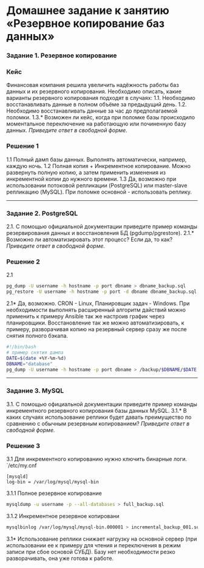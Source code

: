 # Домашнее задание к занятию «Резервное копирование баз данных»
### Задание 1. Резервное копирование
### Кейс
Финансовая компания решила увеличить надёжность работы баз данных и их резервного копирования. 
Необходимо описать, какие варианты резервного копирования подходят в случаях: 
1.1. Необходимо восстанавливать данные в полном объёме за предыдущий день.
1.2. Необходимо восстанавливать данные за час до предполагаемой поломки.
1.3.* Возможен ли кейс, когда при поломке базы происходило моментальное переключение на работающую или починенную базу данных.
*Приведите ответ в свободной форме.*

### Решение 1
1.1 Полный дамп базы данных. Выполнять автоматически, например, каждую ночь.
1.2 Полная копия + Инкрементное копирование. Можно развернуть полную копию, а затем применить изменения из инкрементной копии до нужного времени.
1.3 Да, возможно при использовании потоковой репликации (PostgreSQL) или master-slave репликацию (MySQL). При поломке основной - использовать реплику.

---

### Задание 2. PostgreSQL
2.1. С помощью официальной документации приведите пример команды резервирования данных и восстановления БД (pgdump/pgrestore).
2.1.* Возможно ли автоматизировать этот процесс? Если да, то как?
*Приведите ответ в свободной форме.*

### Решение 2

2.1
```bash
pg_dump -U username -h hostname -p port dbname > dbname_backup.sql
pg_restore -U username -h hostname -p port -d dbname dbname_backup.sql
```
2.1* Да, возможно. CRON - Linux, Планировщик задач - Windows. При необходимости выполнять расширенный алгоритм дайствий можно применить к примеру Ansible так же настроив график через планировщики.
Восстановление так же можно автоматизировать, к примеру, разворачивая копию на резервный сервер сразу же после снятия полного бэкапа.
```bash
#!/bin/bash
# пример снятия дампа
DATE=$(date +%Y-%m-%d)
DBNAME="database"
pg_dump -U username -h hostname -p port dbname > /backup/$DBNAME/$DATE.sql
```

---

### Задание 3. MySQL
3.1. С помощью официальной документации приведите пример команды инкрементного резервного копирования базы данных MySQL. 
3.1.* В каких случаях использование реплики будет давать преимущество по сравнению с обычным резервным копированием?
*Приведите ответ в свободной форме.*

### Решение 3

3.1 Для инкрементного копированию нужно ключить бинарные логи.
`/etc/my.cnf
```
[mysqld]
log-bin = /var/log/mysql/mysql-bin
```
3.1.1 Полное резервное копирование
```bash
mysqldump -u username -p --all-databases > full_backup.sql
```
3.1.2 Инкрементное резервное копировани
```bash
mysqlbinlog /var/log/mysql/mysql-bin.000001 > incremental_backup_001.sql
```
3.1* Использование реплики снижает нагрузку на основной сервер (при использовании ее к примеру для чтения и переключения в режим записи при сбое основой СУБД).
Базу нет необходимости резко разворачивать, она уже готова к работе.